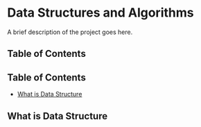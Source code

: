 # Data Structures and Algorithms

A brief description of the project goes here.

## Table of Contents
## Table of Contents
- [What is Data Structure](#what-is-data-structure)

## What is Data Structure